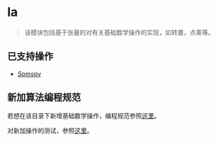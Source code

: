 # la

> 该模块包括基于张量的对有关基础数学操作的实现，如转置，点乘等。

## 已支持操作

* [Spmspv](la/spmspv.md)

## 新加算法编程规范

若想在该目录下新增基础数学操作，编程规范参照[这里](../part4/new-op.md)。

对新加操作的测试，参照[这里](../part4/test-op.md)。